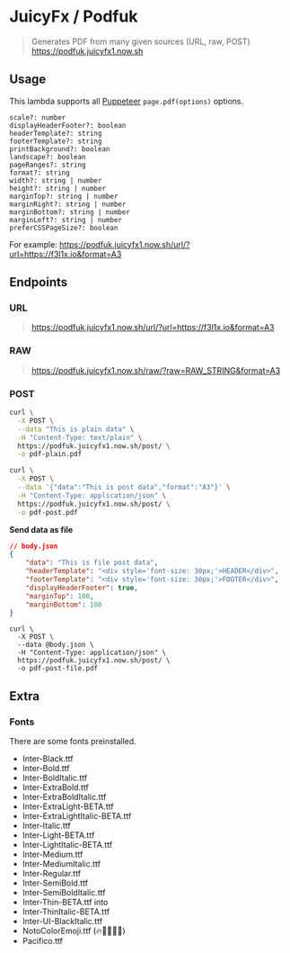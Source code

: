 # JuicyFx / Podfuk

> Generates PDF from many given sources (URL, raw, POST)
> https://podfuk.juicyfx1.now.sh

## Usage

This lambda supports all [Puppeteer](https://pptr.dev/#?product=Puppeteer&version=v1.12.2&show=api-pagepdfoptions) `page.pdf(options)` options.

```
scale?: number
displayHeaderFooter?: boolean
headerTemplate?: string
footerTemplate?: string
printBackground?: boolean
landscape?: boolean
pageRanges?: string
format?: string
width?: string | number
height?: string | number
marginTop?: string | number
marginRight?: string | number
marginBottom?: string | number
marginLeft?: string | number
preferCSSPageSize?: boolean
```

For example: https://podfuk.juicyfx1.now.sh/url/?url=https://f3l1x.io&format=A3

## Endpoints

### URL

> https://podfuk.juicyfx1.now.sh/url/?url=https://f3l1x.io&format=A3

### RAW

> https://podfuk.juicyfx1.now.sh/raw/?raw=RAW_STRING&format=A3

### POST

```sh
curl \
  -X POST \
  --data "This is plain data" \
  -H "Content-Type: text/plain" \
  https://podfuk.juicyfx1.now.sh/post/ \
  -o pdf-plain.pdf
```

```sh
curl \
  -X POST \
  --data '{"data":"This is post data","format":"A3"}' \
  -H "Content-Type: application/json" \
  https://podfuk.juicyfx1.now.sh/post/ \
  -o pdf-post.pdf
```

**Send data as file**

```json
// body.json
{
    "data": "This is file post data",
    "headerTemplate": "<div style='font-size: 30px;'>HEADER</div>",
    "footerTemplate": "<div style='font-size: 30px;'>FOOTER</div>",
    "displayHeaderFooter": true,
    "marginTop": 100,
    "marginBottom": 100
}
```

```
curl \
  -X POST \
  --data @body.json \
  -H "Content-Type: application/json" \
  https://podfuk.juicyfx1.now.sh/post/ \
  -o pdf-post-file.pdf
```

## Extra

### Fonts

There are some fonts preinstalled.

- Inter-Black.ttf
- Inter-Bold.ttf
- Inter-BoldItalic.ttf
- Inter-ExtraBold.ttf
- Inter-ExtraBoldItalic.ttf
- Inter-ExtraLight-BETA.ttf
- Inter-ExtraLightItalic-BETA.ttf
- Inter-Italic.ttf
- Inter-Light-BETA.ttf
- Inter-LightItalic-BETA.ttf
- Inter-Medium.ttf
- Inter-MediumItalic.ttf
- Inter-Regular.ttf
- Inter-SemiBold.ttf
- Inter-SemiBoldItalic.ttf
- Inter-Thin-BETA.ttf into
- Inter-ThinItalic-BETA.ttf
- Inter-UI-BlackItalic.ttf
- NotoColorEmoji.ttf (🔥👨🏻‍💻🚀)
- Pacifico.ttf
